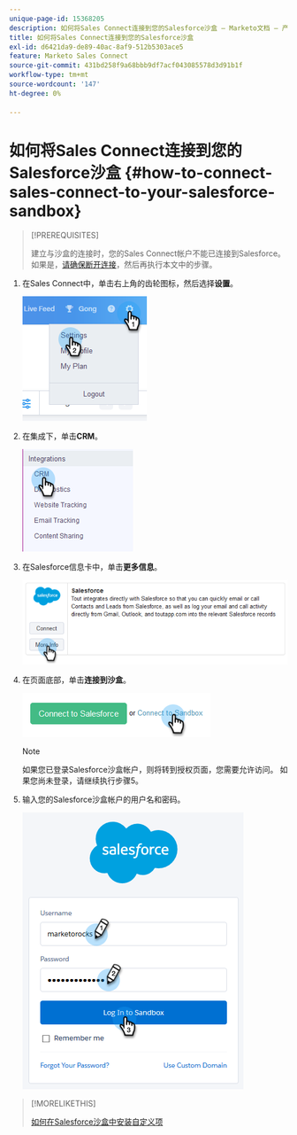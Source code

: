 ```yaml
---
unique-page-id: 15368205
description: 如何将Sales Connect连接到您的Salesforce沙盒 — Marketo文档 — 产品文档
title: 如何将Sales Connect连接到您的Salesforce沙盒
exl-id: d6421da9-de89-40ac-8af9-512b5303ace5
feature: Marketo Sales Connect
source-git-commit: 431bd258f9a68bbb9df7acf043085578d3d91b1f
workflow-type: tm+mt
source-wordcount: '147'
ht-degree: 0%

---
```


# 如何将Sales Connect连接到您的Salesforce沙盒 {#how-to-connect-sales-connect-to-your-salesforce-sandbox}

>[!PREREQUISITES]
>
>建立与沙盒的连接时，您的Sales Connect帐户不能已连接到Salesforce。 如果是，[请确保断开连接](/help/marketo/product-docs/marketo-sales-connect/crm/salesforce-integration/disconnect-salesforce-from-your-sales-connect-account.md)，然后再执行本文中的步骤。

1. 在Sales Connect中，单击右上角的齿轮图标，然后选择&#x200B;**设置**。

   ![](assets/one-2.png)

1. 在集成下，单击&#x200B;**CRM**。

   ![](assets/two-2.png)

1. 在Salesforce信息卡中，单击&#x200B;**更多信息**。

   ![](assets/three-2.png)

1. 在页面底部，单击&#x200B;**连接到沙盒**。

   ![](assets/four-2.png)

   >[!NOTE]
   >
   >如果您已登录Salesforce沙盒帐户，则将转到授权页面，您需要允许访问。 如果您尚未登录，请继续执行步骤5。

1. 输入您的Salesforce沙盒帐户的用户名和密码。

   ![](assets/five-2.png)

>[!MORELIKETHIS]
>
>[如何在Salesforce沙盒中安装自定义项](/help/marketo/product-docs/marketo-sales-connect/crm/salesforce-customization/how-to-install-customizations-in-your-salesforce-sandbox.md)
